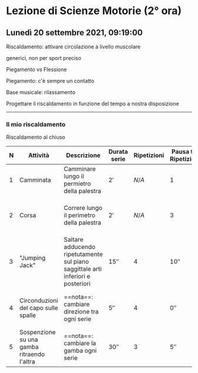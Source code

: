 # Lezione di Scienze Motorie (2° ora) 
## Lunedì 20 settembre 2021, 09:19:00

Riscaldamento: attivare circolazione a livello muscolare

generici, non per sport preciso


Piegamento vs Flessione


Piegamento: c'è sempre un contatto


Base musicale: rilassamento


Progettare il riscaldamento in funzione del tempo a nostra disposizione 

---
### Il mio riscaldamento
Riscaldamento al chiuso

|N|Attività|Descrizione|Durata serie|Ripetizioni|Pausa tra Ripetizioni|Pausa finale|Musica|
|---|---|---|---|---|---|---|---|
|$1$|Camminata|Camminare lungo il permietro della palestra|$2'$|$N/A$|$1$|$36''$|_Giant Steps_, Jhon Coltrane|
|$2$|Corsa|Correre lungo il perimetro della palestra|$2'$|$N/A$|$3$|$30''$|_I Get Around, The Beach Boys_|
|$3$|"Jumping Jack"|Saltare adducendo ripetutamente sul piano saggittale arti inferiori e posteriori|$15''$|$4$|$10''$|$30''$|_Back in Black_, AC/DC|
|$4$|Circonduzioni del capo sulle spalle|==nota==: cambiare direzione tra ogni serie|$5''$|4|$0''$|$10''$|_Mr. Blue Sky_, The Electronic Light Orchestra|
|$5$|Sospenzione su una gamba ritraendo l'altra|==nota==: cambiare la gamba ogni serie|$30''$|$3$|$5''$|$10''$|_Il lago dei cigni_, Pëtr Il'ič Čajkovskij|
<!--stackedit_data:
eyJoaXN0b3J5IjpbMTI0NzU0NTk3XX0=
-->